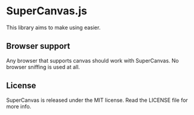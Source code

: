 # SuperCanvas.js

This library aims to make using <canvas> easier.

## Browser support

Any browser that supports canvas should work with SuperCanvas. No browser sniffing is used at all.

## License

SuperCanvas is released under the MIT license. Read the LICENSE file for more info.